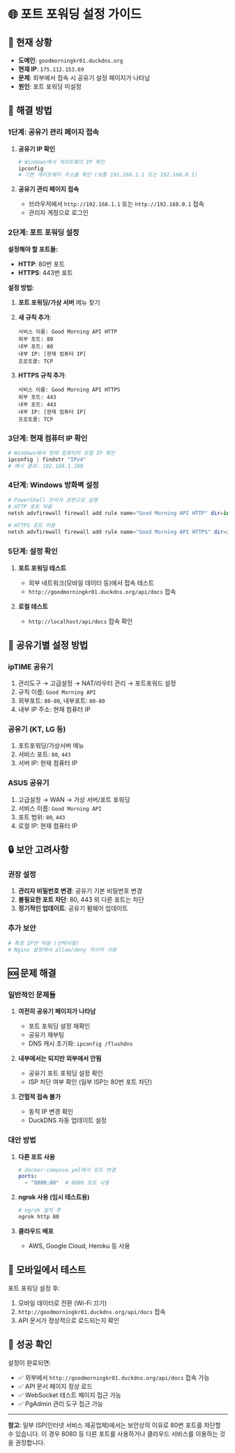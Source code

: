 # 🌐 포트 포워딩 설정 가이드

## 📍 **현재 상황**
- **도메인**: `goodmorningkr01.duckdns.org`
- **현재 IP**: `175.112.153.69`
- **문제**: 외부에서 접속 시 공유기 설정 페이지가 나타남
- **원인**: 포트 포워딩 미설정

## 🔧 **해결 방법**

### **1단계: 공유기 관리 페이지 접속**

1. **공유기 IP 확인**
   ```powershell
   # Windows에서 게이트웨이 IP 확인
   ipconfig
   # 기본 게이트웨이 주소를 확인 (보통 192.168.1.1 또는 192.168.0.1)
   ```

2. **공유기 관리 페이지 접속**
   - 브라우저에서 `http://192.168.1.1` 또는 `http://192.168.0.1` 접속
   - 관리자 계정으로 로그인

### **2단계: 포트 포워딩 설정**

**설정해야 할 포트들:**
- **HTTP**: 80번 포트
- **HTTPS**: 443번 포트

**설정 방법:**
1. **포트 포워딩/가상 서버** 메뉴 찾기
2. **새 규칙 추가**:
   ```
   서비스 이름: Good Morning API HTTP
   외부 포트: 80
   내부 포트: 80
   내부 IP: [현재 컴퓨터 IP]
   프로토콜: TCP
   ```
   
3. **HTTPS 규칙 추가**:
   ```
   서비스 이름: Good Morning API HTTPS
   외부 포트: 443
   내부 포트: 443
   내부 IP: [현재 컴퓨터 IP]
   프로토콜: TCP
   ```

### **3단계: 현재 컴퓨터 IP 확인**

```powershell
# Windows에서 현재 컴퓨터의 로컬 IP 확인
ipconfig | findstr "IPv4"
# 예시 결과: 192.168.1.100
```

### **4단계: Windows 방화벽 설정**

```powershell
# PowerShell 관리자 권한으로 실행
# HTTP 포트 허용
netsh advfirewall firewall add rule name="Good Morning API HTTP" dir=in action=allow protocol=TCP localport=80

# HTTPS 포트 허용
netsh advfirewall firewall add rule name="Good Morning API HTTPS" dir=in action=allow protocol=TCP localport=443
```

### **5단계: 설정 확인**

1. **포트 포워딩 테스트**
   - 외부 네트워크(모바일 데이터 등)에서 접속 테스트
   - `http://goodmorningkr01.duckdns.org/api/docs` 접속

2. **로컬 테스트**
   - `http://localhost/api/docs` 접속 확인

## 🏢 **공유기별 설정 방법**

### **ipTIME 공유기**
1. 관리도구 → 고급설정 → NAT/라우터 관리 → 포트포워드 설정
2. 규칙 이름: `Good Morning API`
3. 외부포트: `80-80`, 내부포트: `80-80`
4. 내부 IP 주소: 현재 컴퓨터 IP

### **공유기 (KT, LG 등)**
1. 포트포워딩/가상서버 메뉴
2. 서비스 포트: `80`, `443`
3. 서버 IP: 현재 컴퓨터 IP

### **ASUS 공유기**
1. 고급설정 → WAN → 가상 서버/포트 포워딩
2. 서비스 이름: `Good Morning API`
3. 포트 범위: `80`, `443`
4. 로컬 IP: 현재 컴퓨터 IP

## 🔒 **보안 고려사항**

### **권장 설정**
1. **관리자 비밀번호 변경**: 공유기 기본 비밀번호 변경
2. **불필요한 포트 차단**: 80, 443 외 다른 포트는 차단
3. **정기적인 업데이트**: 공유기 펌웨어 업데이트

### **추가 보안**
```bash
# 특정 IP만 허용 (선택사항)
# Nginx 설정에서 allow/deny 지시어 사용
```

## 🆘 **문제 해결**

### **일반적인 문제들**

1. **여전히 공유기 페이지가 나타남**
   - 포트 포워딩 설정 재확인
   - 공유기 재부팅
   - DNS 캐시 초기화: `ipconfig /flushdns`

2. **내부에서는 되지만 외부에서 안됨**
   - 공유기 포트 포워딩 설정 확인
   - ISP 차단 여부 확인 (일부 ISP는 80번 포트 차단)

3. **간헐적 접속 불가**
   - 동적 IP 변경 확인
   - DuckDNS 자동 업데이트 설정

### **대안 방법**

1. **다른 포트 사용**
   ```yaml
   # docker-compose.yml에서 포트 변경
   ports:
     - "8080:80"  # 8080 포트 사용
   ```

2. **ngrok 사용 (임시 테스트용)**
   ```bash
   # ngrok 설치 후
   ngrok http 80
   ```

3. **클라우드 배포**
   - AWS, Google Cloud, Heroku 등 사용

## 📱 **모바일에서 테스트**

포트 포워딩 설정 후:
1. 모바일 데이터로 전환 (Wi-Fi 끄기)
2. `http://goodmorningkr01.duckdns.org/api/docs` 접속
3. API 문서가 정상적으로 로드되는지 확인

## 🎯 **성공 확인**

설정이 완료되면:
- ✅ 외부에서 `http://goodmorningkr01.duckdns.org/api/docs` 접속 가능
- ✅ API 문서 페이지 정상 로드
- ✅ WebSocket 테스트 페이지 접근 가능
- ✅ PgAdmin 관리 도구 접근 가능

---

**참고**: 일부 ISP(인터넷 서비스 제공업체)에서는 보안상의 이유로 80번 포트를 차단할 수 있습니다. 이 경우 8080 등 다른 포트를 사용하거나 클라우드 서비스를 이용하는 것을 권장합니다. 